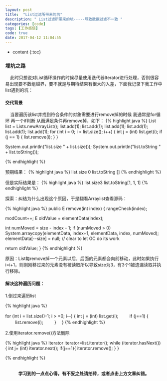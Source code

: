 ```yaml
---
layout: post
title:  "List过滤所带来的坑"
description: " List过滤所带来的坑-----导致数据过滤不一致 "
categories: [code]
tags: [工作感悟]
code: true
date: 2017-04-12 11:04:55
---
```


* content
{:toc}

### 埋坑之路
  &nbsp;&nbsp;&nbsp;&nbsp;此时只想说对List循环操作的时候尽量使用迭代器Iterator进行处理，否则很容易出现要不数组越界，要不就是与期待结果有很大的入差，下面我记录下我工作中list遇到的坑：

#### 交代背景
  &nbsp;&nbsp;&nbsp;&nbsp;当要遍历该list并找到符合条件的对象需要进行remove掉的时候 我通常是for循环 再一个if判断 从而满足条件再remove掉，如下：
{% highlight java %} 
List list = Lists.newArrayList();
list.add(1);
list.add(1);
list.add(1);
list.add(1);
list.add(1);
list.add(1);
for (int i = 0; i < list.size(); i++) {
    int j = (int) list.get(i);
 if (j == 1) {
        list.remove(i);
 }
}

System.out.println("list.size " + list.size());
System.out.println("list.toString " + list.toString());

{% endhighlight %}  

预期结果：
{% highlight java %} 
list.size  0
list.toString  []
{% endhighlight %} 

但是实际结果是：
{% highlight java %} 
list.size3
list.toString[1, 1, 1]
{% endhighlight %}

探索：纠结为什么出现这个原因，于是翻看Arraylist查看源码：

{% highlight java %} 
public E remove(int index) {
    rangeCheck(index);

 modCount++;
 E oldValue = elementData(index);

 int numMoved = size - index - 1;
 if (numMoved > 0)
        System.arraycopy(elementData, index+1, elementData, index,
 numMoved);
 elementData[--size] = null; // clear to let GC do its work

 return oldValue;
}
{% endhighlight %}

原因：List每remove掉一个元素以后，后面的元素都会向前移动，此时如果执行i=i+1，则刚刚移过来的元素没有被读取所以导致size为3，有3个1被遗漏读取并执行移除。

#### 解决这种遍历问题：

1.倒过来遍历list

{% highlight java %}

for (int i = list.size()-1; i > =0; i--) {
 int j = (int) list.get(i);
　　   if (j==1) {
　　    list.remove(i);
　　   }
　}
{% endhighlight %}

2.使用iterator.remove()方法删除
 
{% highlight java %}
Iterator iterator=list.iterator();
while (iterator.hasNext()){
    int j= (int) iterator.next();
 if(j==1){
        iterator.remove();
 }
}

{% endhighlight %}

<br/>
<center><b>学习到的一点点心得，有不妥之处请拍砖，或者点击上方文章纠错。</b></center>

